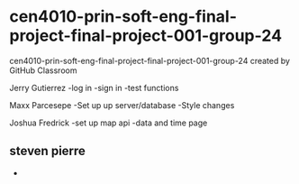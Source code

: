 # cen4010-prin-soft-eng-final-project-final-project-001-group-24
cen4010-prin-soft-eng-final-project-final-project-001-group-24 created by GitHub Classroom

Jerry Gutierrez
-log in 
-sign in
-test functions

Maxx Parcesepe
-Set up up server/database
-Style changes

Joshua Fredrick
-set up map api 
-data and time page 

steven pierre
-
-

